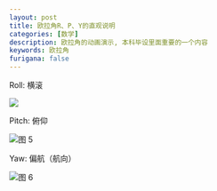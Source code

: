 ```yaml
---
layout: post
title: 欧拉角R、P、Y的直观说明
categories: [数学]
description: 欧拉角的动画演示, 本科毕设里面重要的一个内容
keywords: 欧拉角
furigana: false
---
```

Roll: 横滚

![](https%3A//qhlin.coding.net/p/pic-storage/d/pic-storage/git/raw/master/1-2018-03-28-eular-angle-anime-show-uploadtime-2020-07-03-11-29-39.gif)  

Pitch: 俯仰

![图 5](https%3A//qhlin.coding.net/p/pic-storage/d/pic-storage/git/raw/master/2-2018-03-28-eular-angle-anime-show-uploadtime-2020-07-03-12-03-03.gif)

  

Yaw: 偏航（航向）

![图 6](https%3A//qhlin.coding.net/p/pic-storage/d/pic-storage/git/raw/master/3-2018-03-28-eular-angle-anime-show-uploadtime-2020-07-03-12-03-48.gif)

  
